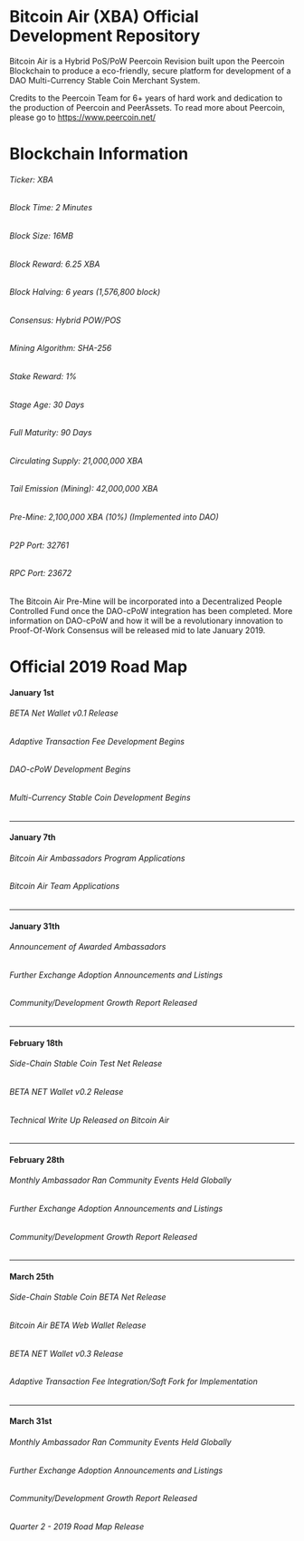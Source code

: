 Bitcoin Air (XBA) Official Development Repository 
==================================

Bitcoin Air is a Hybrid PoS/PoW Peercoin Revision built upon the Peercoin Blockchain to produce a eco-friendly,
secure platform for development of a DAO Multi-Currency Stable Coin Merchant System. 

Credits to the Peercoin Team for 6+ years of hard work and dedication to the production of Peercoin and PeerAssets. 
To read more about Peercoin, please go to https://www.peercoin.net/


Blockchain Information
==================================
###### Ticker: XBA 
###### Block Time: 2 Minutes
###### Block Size: 16MB
###### Block Reward: 6.25 XBA
###### Block Halving: 6 years (1,576,800 block)
###### Consensus: Hybrid POW/POS 
###### Mining Algorithm: SHA-256 
###### Stake Reward: 1%
###### Stage Age: 30 Days
###### Full Maturity: 90 Days
###### Circulating Supply: 21,000,000 XBA
###### Tail Emission (Mining): 42,000,000 XBA
###### Pre-Mine: 2,100,000 XBA (10%) (Implemented into DAO)
###### P2P Port: 32761
###### RPC Port: 23672
The Bitcoin Air Pre-Mine will be incorporated into a Decentralized People Controlled Fund once the DAO-cPoW integration has been completed.
More information on DAO-cPoW and how it will be a revolutionary innovation to Proof-Of-Work Consensus will be released mid to late January 2019.





Official 2019 Road Map  
==================================

####  January 1st 
###### BETA Net Wallet v0.1 Release
###### Adaptive Transaction Fee Development Begins
###### DAO-cPoW Development Begins
###### Multi-Currency Stable Coin Development Begins
----------------
####  January 7th 
###### Bitcoin Air Ambassadors Program Applications
###### Bitcoin Air Team Applications
----------------
####  January 31th 
###### Announcement of Awarded Ambassadors
###### Further Exchange Adoption Announcements and Listings
###### Community/Development Growth Report Released
----------------
####  February 18th 
###### Side-Chain Stable Coin Test Net Release
###### BETA NET Wallet v0.2 Release
###### Technical Write Up Released on Bitcoin Air
----------------
####  February 28th 
###### Monthly Ambassador Ran Community Events Held Globally
###### Further Exchange Adoption Announcements and Listings
###### Community/Development Growth Report Released
----------------
####  March 25th 
###### Side-Chain Stable Coin BETA Net Release
###### Bitcoin Air BETA Web Wallet Release
###### BETA NET Wallet v0.3 Release
###### Adaptive Transaction Fee Integration/Soft Fork for Implementation
----------------
####  March 31st 
###### Monthly Ambassador Ran Community Events Held Globally
###### Further Exchange Adoption Announcements and Listings
###### Community/Development Growth Report Released
###### Quarter 2 - 2019 Road Map Release 

